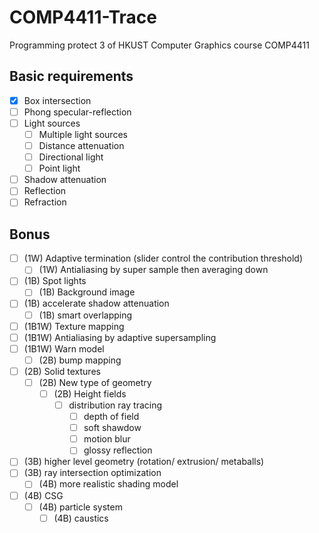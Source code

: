 # **COMP4411-Trace**

Programming protect 3 of HKUST Computer Graphics course COMP4411

## Basic requirements

- [x] Box intersection
- [ ] Phong specular-reflection
- [ ] Light sources
  - [ ] Multiple light sources
  - [ ] Distance attenuation
  - [ ] Directional light
  - [ ] Point light
- [ ] Shadow attenuation
- [ ] Reflection
- [ ] Refraction

## Bonus

- [ ] (1W) Adaptive termination (slider control the contribution threshold)
  - [ ] (1W) Antialiasing by super sample then averaging down
- [ ] (1B) Spot lights
  - [ ] (1B) Background image
- [ ] (1B) accelerate shadow attenuation
  - [ ] (1B) smart overlapping
- [ ] (1B1W) Texture mapping
- [ ] (1B1W) Antialiasing by adaptive supersampling
- [ ] (1B1W) Warn model
  - [ ] (2B) bump mapping
- [ ] (2B) Solid textures
  - [ ] (2B) New type of geometry
    - [ ] (2B) Height fields
      - [ ] distribution ray tracing
        - [ ] depth of field
        - [ ] soft shawdow
        - [ ] motion blur
        - [ ] glossy reflection
- [ ] (3B) higher level geometry (rotation/ extrusion/ metaballs)
- [ ] (3B) ray intersection optimization
  - [ ] (4B) more realistic shading model
- [ ] (4B) CSG
  - [ ] (4B) particle system
    - [ ] (4B) caustics